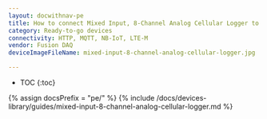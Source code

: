 ```yaml
---
layout: docwithnav-pe
title: How to connect Mixed Input, 8-Channel Analog Cellular Logger to ThingsBoard?
category: Ready-to-go devices
connectivity: HTTP, MQTT, NB-IoT, LTE-M
vendor: Fusion DAQ
deviceImageFileName: mixed-input-8-channel-analog-cellular-logger.jpg

---
```


* TOC
{:toc}

{% assign docsPrefix = "pe/" %}
{% include /docs/devices-library/guides/mixed-input-8-channel-analog-cellular-logger.md %}
